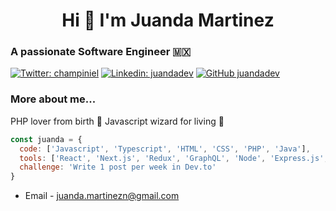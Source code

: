 <h1 align="center">Hi 👋 I'm Juanda Martinez</h1>

### A passionate Software Engineer 🇲🇽

[![Twitter: champiniel](https://img.shields.io/twitter/follow/champiniel?style=social)](https://twitter.com/champiniel)
[![Linkedin: juandadev](https://img.shields.io/badge/-juandadev-blue?style=flat-square&logo=Linkedin&logoColor=white&link=https://www.linkedin.com/in/juandadev/)](https://www.linkedin.com/in/juandadev/)
[![GitHub juandadev](https://img.shields.io/github/followers/juandadev?label=follow&style=social)](https://github.com/juandadev)

### More about me...

PHP lover from birth 💙 Javascript wizard for living 💛

```javascript
const juanda = {
  code: ['Javascript', 'Typescript', 'HTML', 'CSS', 'PHP', 'Java'],
  tools: ['React', 'Next.js', 'Redux', 'GraphQL', 'Node', 'Express.js', 'Apollo Server', 'Laravel'],
  challenge: 'Write 1 post per week in Dev.to'
}
```

- Email - [juanda.martinezn@gmail.com](mailto:juanda.martinezn@gmail.com)

